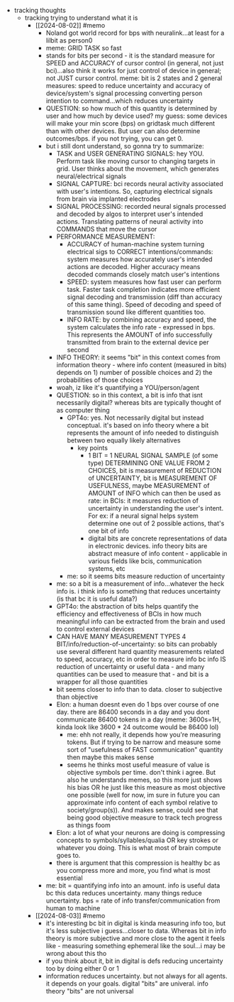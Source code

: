   * tracking thoughts
    * tracking trying to understand what it is
      * [[2024-08-02]] #memo
        * Noland got world record for bps with neuralink...at least for a lilbit as person0
        * meme: GRID TASK so fast
        * stands for bits per second - it is the standard measure for SPEED and ACCURACY of cursor control (in general, not just bci)...also think it works for just control of device in general; not JUST cursor control. meme: bit is 2 states and 2 general measures: speed to reduce uncertainty and accuracy of device/system's signal processing converting person intention to command...which reduces uncertainty
        * QUESTION: so how much of this quantity is determined by user and how much by device used? my guess: some devices will make your min score (bps) on gridtask much different than with other devices. But user can also determine outcomes/bps. if you not trying, you can get 0.
        * but i still dont understand, so gonna try to summarize:
          * TASK and USER GENERATING SIGNALS: hey YOU. Perform task like moving cursor to changing targets in grid. User thinks about the movement, which generates neural/electrical signals
          * SIGNAL CAPTURE: bci records neural activity associated with user's intentions. So, capturing electrical signals from brain via implanted electrodes
          * SIGNAL PROCESSING: recorded neural signals processed and decoded by algos to interpret user's intended actions. Translating patterns of neural activity into COMMANDS that move the cursor
          * PERFORMANCE MEASUREMENT:
            * ACCURACY of human-machine system turning electrical sigs to CORRECT intentions/commands: system measures how accurately user's intended actions are decoded. Higher accuracy means decoded commands closely match user's intentions
            * SPEED: system measures how fast user can perform task. Faster task completion indicates more efficient signal decoding and transmission (diff than accuracy of this same thing). Speed of decoding and speed of transmission sound like different quantities too.
            * INFO RATE: by combining accuracy and speed, the system calculates the info rate - expressed in bps. This represents the AMOUNT of info successfully transmitted from brain to the external device per second
          * INFO THEORY: it seems "bit" in this context comes from information theory - where info content (measured in bits) depends on 1) number of possible choices and 2) the probabilities of those choices
          * woah, iz like it's quantifying a YOU/person/agent
          * QUESTION: so in this context, a bit is info that isnt necessarily digital? whereas bits are typically thought of as computer thing
            * GPT4o: yes. Not necessarily digital but instead conceptual. it's based on info theory where a bit represents the amount of info needed to distinguish between two equally likely alternatives
              * key points
                * 1 BIT = 1 NEURAL SIGNAL SAMPLE (of some type) DETERMINING ONE VALUE FROM 2 CHOICES, bit is measurement of REDUCTION of UNCERTAINTY, bit is MEASUREMENT OF USEFULNESS, maybe MEASUREMENT of AMOUNT of INFO which can then be used as rate: in BCIs: it measures reduction of uncertainty in understanding the user's intent. For ex: if a neural signal helps system determine one out of 2 possible actions, that's one bit of info
                * digital bits are concrete representations of data in electronic devices. info theory bits are abstract measure of info content - applicable in various fields like bcis, communication systems, etc
            * me: so it seems bits measure reduction of uncertainty
          * me: so a bit is a measurement of info...whatever the heck info is. i think info is something that reduces uncertainty (is that bc it is useful data?)
          * GPT4o: the abstraction of bits helps quantify the efficiency and effectiveness of BCIs in how much meaningful info can be extracted from the brain and used to control external devices
          * CAN HAVE MANY MEASUREMENT TYPES 4 BIT/info/reduction-of-uncertainty: so bits can probably use several different hard quantity measurements related to speed, accuracy, etc in order to measure info bc info IS reduction of uncertainty or useful data - and many quantities can be used to measure that - and bit is a wrapper for all those quantities
          * bit seems closer to info than to data. closer to subjective than objective
          * Elon: a human doesnt even do 1 bps over course of one day. there are 86400 seconds in a day and you dont communicate 86400 tokens in a day (meme: 3600s=1H, kinda look like 3600 * 24 outcome would be 86400 lol)
            * me: ehh not really, it depends how you're measuring tokens. But if trying to be narrow and measure some sort of "usefulness of FAST communication" quantity then maybe this makes sense
            * seems he thinks most useful measure of value is objective symbols per time. don't think i agree. But also he understands memes, so this more just shows his bias OR he just like this measure as most objective one possible (well for now, im sure in future you can approximate info content of each symbol relative to society/group(s)). And makes sense, could see that being good objective measure to track tech progress as things foom
          * Elon: a lot of what your neurons are doing is compressing concepts to symbols/syllables/qualia OR key strokes or whatever you doing. This is what most of brain compute goes to. 
          * there is argument that this compression is healthy bc as you compress more and more, you find what is most essential
        * me: bit = quantifying info into an amount. info is useful data bc this data reduces uncertainty. many things reduce uncertainty. bps = rate of info transfer/communication from human to machine
      * [[2024-08-03]] #memo
        * it's interesting bc bit in digital is kinda measuring info too, but it's less subjective i guess...closer to data. Whereas bit in info theory is more subjective and more close to the agent it feels like - measuring something ephemeral like the soul...i may be wrong about this tho
        * if you think about it, bit in digital is defs reducing uncertainty too by doing either 0 or 1
        * information reduces uncertainty. but not always for all agents. it depends on your goals. digital "bits" are univeral. info theory "bits" are not universal